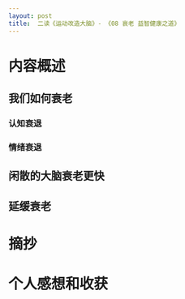 ```yaml
---
layout: post
title:  二读《运动改造大脑》- 《08 衰老 益智健康之道》
---
```


# 内容概述



## 我们如何衰老

### 认知衰退
### 情绪衰退

## 闲散的大脑衰老更快

## 延缓衰老

# 摘抄


# 个人感想和收获
<!--stackedit_data:
eyJoaXN0b3J5IjpbMTQyOTA2MDA4NCwyMDMxMDY5OTMxLDE1ND
UxODY5NjJdfQ==
-->